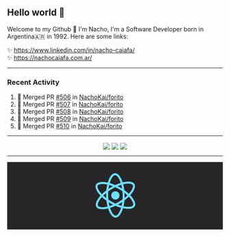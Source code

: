 ## Hello world 👋  
Welcome to my Github 🧙‍ I'm Nacho, I'm a Software Developer born in Argentina🇦🇷 in 1992. Here are some links:  
  
✨ https://www.linkedin.com/in/nacho-caiafa/  
✨ https://nachocaiafa.com.ar/  

---

### Recent Activity

<!--START_SECTION:activity-->
1. 🎉 Merged PR [#506](https://github.com/NachoKai/forito/pull/506) in [NachoKai/forito](https://github.com/NachoKai/forito)
2. 🎉 Merged PR [#507](https://github.com/NachoKai/forito/pull/507) in [NachoKai/forito](https://github.com/NachoKai/forito)
3. 🎉 Merged PR [#508](https://github.com/NachoKai/forito/pull/508) in [NachoKai/forito](https://github.com/NachoKai/forito)
4. 🎉 Merged PR [#509](https://github.com/NachoKai/forito/pull/509) in [NachoKai/forito](https://github.com/NachoKai/forito)
5. 🎉 Merged PR [#510](https://github.com/NachoKai/forito/pull/510) in [NachoKai/forito](https://github.com/NachoKai/forito)
<!--END_SECTION:activity-->

---

<p align="center">
    <img align='center' src="https://github-readme-stats.vercel.app/api?username=NachoKai&theme=react&hide_border=true&include_all_commits=false&count_private=true" />
    <img align="center" src="https://github-readme-stats.vercel.app/api/top-langs?username=NachoKai&langs_count=10&show_icons=true&locale=en&layout=compact&theme=react&hide_border=true" />
    <img align='center' src="https://github-readme-streak-stats.herokuapp.com/?user=NachoKai&theme=react&hide_border=true" />
</p>

---

<p align="center">
    <img align='center' src='https://raw.githubusercontent.com/NachoKai/NachoKai/master/x3x5w638kkixi9s3h3vw.gif' >
</p>
